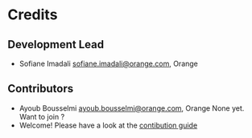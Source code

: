 # Credits

## Development Lead

- Sofiane Imadali <sofiane.imadali@orange.com>, Orange

## Contributors
- Ayoub Bousselmi <ayoub.bousselmi@orange.com>, Orange
None yet. Want to join ? 
- Welcome! Please have a look at the [contibution guide](./CONTRIBUTING.md)
